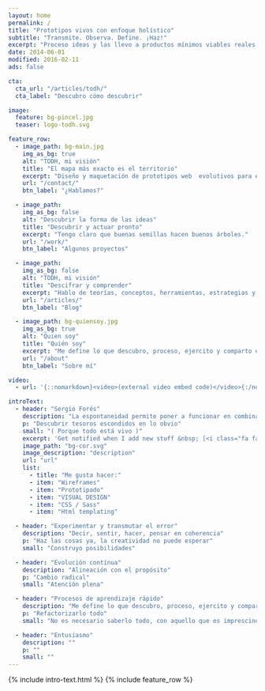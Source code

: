 ```yaml
---
layout: home
permalink: /
title: "Prototipos vivos con enfoque holístico"
subtitle: "Transmite. Observa. Define. ¡Haz!"
excerpt: "Proceso ideas y las llevo a productos mínimos viables reales que evolucionan."
date: 2014-06-01
modified: 2016-02-11
ads: false

cta:
  cta_url: "/articles/todh/"
  cta_label: "Descubro cómo descubrir"

image:
  feature: bg-pincel.jpg
  teaser: logo-todh.svg

feature_row:
  - image_path: bg-main.jpg
    img_as_bg: true
    alt: "TODH, mi visión"
    title: "El mapa más exacto es el territorio"
    excerpt: "Diseño y maquetación de prototipos web  evolutivos para equipos multidisciplinares"
    url: "/contact/"
    btn_label: "¿Hablamos?"

  - image_path:
    img_as_bg: false
    alt: "Descubrir la forma de las ideas"
    title: "Descubrir y actuar pronto"
    excerpt: "Tengo claro que buenas semillas hacen buenos árboles."
    url: "/work/"
    btn_label: "Algunos proyectos"

  - image_path:
    img_as_bg: false
    alt: "TODH, mi visión"
    title: "Descifrar y comprender"
    excerpt: "Hablo de teorías, conceptos, herramientas, estrategias y maneras de pensar la realidad"
    url: "/articles/"
    btn_label: "Blog"

  - image_path: bg-quiensoy.jpg
    img_as_bg: true
    alt: "Quien soy"
    title: "Quién soy"
    excerpt: "Me define lo que descubro, proceso, ejercito y comparto en el instante presente"
    url: "/about"
    btn_label: "Sobre mí"

video:
  - url: '{::nomarkdown}<video>(external video embed code)</video>{:/nomarkdown}'

introText:
  - header: "Sergio Forés"
    description: "La espontaneidad permite poner a funcionar en combinación todo aquello que somos ahora"
    p: "Descubrir tesoros escondidos en lo obvio"
    small: "( Porque todo está vivo )"
    excerpt: 'Get notified when I add new stuff &nbsp; [<i class="fa fa-twitter"></i> @t0tinspire](https://twitter.com/t0tinspire){: .btn .btn--twitter}'
    image_path: "bg-cor.svg"
    image_description: "description"
    url: "url"
    list:
      - title: "Me gusta hacer:"
      - item: "Wireframes"
      - item: "Prototipado"
      - item: "VISUAL DESIGN"
      - item: "CSS / Sass"
      - item: "Html templating"

  - header: "Experimentar y transmutar el error"
    description: "Decir, sentir, hacer, pensar en coherencia"
    p: "Haz las cosas ya, la creatividad no puede esperar"
    small: "Construyo posibilidades"

  - header: "Evolución contínua"
    description: "Alineación con el propósito"
    p: "Cambio radical"
    small: "Atención plena"

  - header: "Procesos de aprendizaje rápido"
    description: "Me define lo que descubro, proceso, ejercito y comparto en el instante presente"
    p: "Refactorizarlo todo"
    small: "No es necesario saberlo todo, con aquello que es imprescindible nos basta"

  - header: "Entusiasmo"
    description: ""
    p: ""
    small: ""
---
```


{% include intro-text.html %}
{% include feature_row %}
